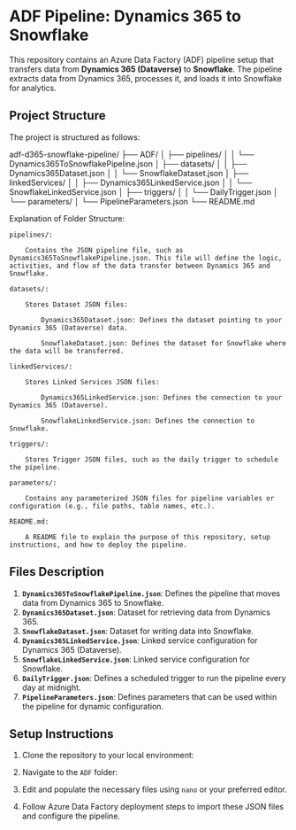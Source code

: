 # ADF Pipeline: Dynamics 365 to Snowflake

This repository contains an Azure Data Factory (ADF) pipeline setup that transfers data from **Dynamics 365 (Dataverse)** to **Snowflake**. The pipeline extracts data from Dynamics 365, processes it, and loads it into Snowflake for analytics.

## Project Structure

The project is structured as follows:

adf-d365-snowflake-pipeline/
├── ADF/
│   ├── pipelines/
│   │   └── Dynamics365ToSnowflakePipeline.json
│   ├── datasets/
│   │   ├── Dynamics365Dataset.json
│   │   └── SnowflakeDataset.json
│   ├── linkedServices/
│   │   ├── Dynamics365LinkedService.json
│   │   └── SnowflakeLinkedService.json
│   ├── triggers/
│   │   └── DailyTrigger.json
│   └── parameters/
│       └── PipelineParameters.json
└── README.md

Explanation of Folder Structure:

    pipelines/:

        Contains the JSON pipeline file, such as Dynamics365ToSnowflakePipeline.json. This file will define the logic, activities, and flow of the data transfer between Dynamics 365 and Snowflake.

    datasets/:

        Stores Dataset JSON files:

            Dynamics365Dataset.json: Defines the dataset pointing to your Dynamics 365 (Dataverse) data.

            SnowflakeDataset.json: Defines the dataset for Snowflake where the data will be transferred.

    linkedServices/:

        Stores Linked Services JSON files:

            Dynamics365LinkedService.json: Defines the connection to your Dynamics 365 (Dataverse).

            SnowflakeLinkedService.json: Defines the connection to Snowflake.

    triggers/:

        Stores Trigger JSON files, such as the daily trigger to schedule the pipeline.

    parameters/:

        Contains any parameterized JSON files for pipeline variables or configuration (e.g., file paths, table names, etc.).

    README.md:

        A README file to explain the purpose of this repository, setup instructions, and how to deploy the pipeline.


## Files Description

1. **`Dynamics365ToSnowflakePipeline.json`**: Defines the pipeline that moves data from Dynamics 365 to Snowflake.
2. **`Dynamics365Dataset.json`**: Dataset for retrieving data from Dynamics 365.
3. **`SnowflakeDataset.json`**: Dataset for writing data into Snowflake.
4. **`Dynamics365LinkedService.json`**: Linked service configuration for Dynamics 365 (Dataverse).
5. **`SnowflakeLinkedService.json`**: Linked service configuration for Snowflake.
6. **`DailyTrigger.json`**: Defines a scheduled trigger to run the pipeline every day at midnight.
7. **`PipelineParameters.json`**: Defines parameters that can be used within the pipeline for dynamic configuration.

## Setup Instructions

1. Clone the repository to your local environment:

2. Navigate to the `ADF` folder:

3. Edit and populate the necessary files using `nano` or your preferred editor.

4. Follow Azure Data Factory deployment steps to import these JSON files and configure the pipeline.
